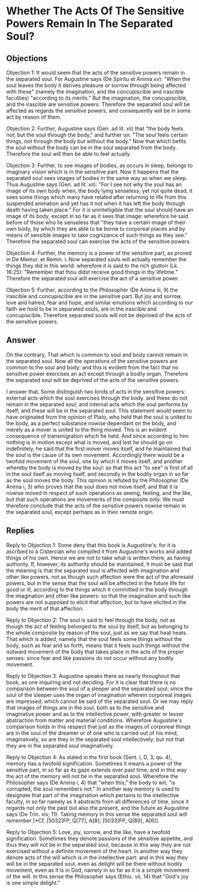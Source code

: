 # Whether The Acts Of The Sensitive Powers Remain In The Separated Soul?

## Objections

Objection 1: It would seem that the acts of the sensitive powers remain in the separated soul. For Augustine says (De Spiritu et Anima xv): "When the soul leaves the body it derives pleasure or sorrow through being affected with these" (namely the imagination, and the concupiscible and irascible faculties) "according to its merits." But the imagination, the concupiscible, and the irascible are sensitive powers. Therefore the separated soul will be affected as regards the sensitive powers, and consequently will be in some act by reason of them.

Objection 2: Further, Augustine says (Gen. ad lit. xii) that "the body feels not, but the soul through the body," and further on: "The soul feels certain things, not through the body but without the body." Now that which befits the soul without the body can be in the soul separated from the body. Therefore the soul will then be able to feel actually.

Objection 3: Further, to see images of bodies, as occurs in sleep, belongs to imaginary vision which is in the sensitive part. Now it happens that the separated soul sees images of bodies in the same way as when we sleep. Thus Augustine says (Gen. ad lit. xii): "For I see not why the soul has an image of its own body when, the body lying senseless, yet not quite dead, it sees some things which many have related after returning to life from this suspended animation and yet has it not when it has left the body through death having taken place." For it is unintelligible that the soul should have an image of its body, except in so far as it sees that image: wherefore he said before of those who lie senseless that "they have a certain image of their own body, by which they are able to be borne to corporeal places and by means of sensible images to take cognizance of such things as they see." Therefore the separated soul can exercise the acts of the sensitive powers.

Objection 4: Further, the memory is a power of the sensitive part, as proved in De Memor. et Remin. i. Now separated souls will actually remember the things they did in this world: wherefore it is said to the rich glutton (Lk. 16:25): "Remember that thou didst receive good things in thy lifetime." Therefore the separated soul will exercise the act of a sensitive power.

Objection 5: Further, according to the Philosopher (De Anima iii, 9) the irascible and concupiscible are in the sensitive part. But joy and sorrow, love and hatred, fear and hope, and similar emotions which according to our faith we hold to be in separated souls, are in the irascible and concupiscible. Therefore separated souls will not be deprived of the acts of the sensitive powers.

## Answer

On the contrary, That which is common to soul and body cannot remain in the separated soul. Now all the operations of the sensitive powers are common to the soul and body: and this is evident from the fact that no sensitive power exercises an act except through a bodily organ. Therefore the separated soul will be deprived of the acts of the sensitive powers.

I answer that, Some distinguish two kinds of acts in the sensitive powers: external acts which the soul exercises through the body. and these do not remain in the separated soul; and internal acts which the soul performs by itself; and these will be in the separated soul. This statement would seem to have originated from the opinion of Plato, who held that the soul is united to the body, as a perfect substance nowise dependant on the body, and merely as a mover is united to the thing moved. This is an evident consequence of transmigration which he held. And since according to him nothing is in motion except what is moved, and lest he should go on indefinitely, he said that the first mover moves itself, and he maintained that the soul is the cause of its own movement. Accordingly there would be a twofold movement of the soul, one by which it moves itself, and another whereby the body is moved by the soul: so that this act "to see" is first of all in the soul itself as moving itself, and secondly in the bodily organ in so far as the soul moves the body. This opinion is refuted by the Philosopher (De Anima i, 3) who proves that the soul does not move itself, and that it is nowise moved in respect of such operations as seeing, feeling, and the like, but that such operations are movements of the composite only. We must therefore conclude that the acts of the sensitive powers nowise remain in the separated soul, except perhaps as in their remote origin.

## Replies

Reply to Objection 1: Some deny that this book is Augustine's: for it is ascribed to a Cistercian who compiled it from Augustine's works and added things of his own. Hence we are not to take what is written there, as having authority. If, however, its authority should be maintained, it must be said that the meaning is that the separated soul is affected with imagination and other like powers, not as though such affection were the act of the aforesaid powers, but in the sense that the soul will be affected in the future life for good or ill, according to the things which it committed in the body through the imagination and other like powers: so that the imagination and such like powers are not supposed to elicit that affection, but to have elicited in the body the merit of that affection.

Reply to Objection 2: The soul is said to feel through the body, not as though the act of feeling belonged to the soul by itself, but as belonging to the whole composite by reason of the soul, just as we say that heat heats. That which is added, namely that the soul feels some things without the body, such as fear and so forth, means that it feels such things without the outward movement of the body that takes place in the acts of the proper senses: since fear and like passions do not occur without any bodily movement.

Reply to Objection 3: Augustine speaks there as nearly throughout that book, as one inquiring and not deciding. For it is clear that there is no comparison between the soul of a sleeper and the separated soul: since the soul of the sleeper uses the organ of imagination wherein corporeal images are impressed; which cannot be said of the separated soul. Or we may reply that images of things are in the soul, both as to the sensitive and imaginative power and as to the intellective power, with greater or lesser abstraction from matter and material conditions. Wherefore Augustine's comparison holds in this respect that just as the images of corporeal things are in the soul of the dreamer or of one who is carried out of his mind, imaginatively, so are they in the separated soul intellectively: but not that they are in the separated soul imaginatively.

Reply to Objection 4: As stated in the first book (Sent. i, D, 3, qu. 4), memory has a twofold signification. Sometimes it means a power of the sensitive part, in so far as its gaze extends over past time; and in this way the act of the memory will not be in the separated soul. Wherefore the Philosopher says (De Anima i, 4) that "when this," the body to wit, "is corrupted, the soul remembers not." In another way memory is used to designate that part of the imagination which pertains to the intellective faculty, in so far namely as it abstracts from all differences of time, since it regards not only the past but also the present, and the future as Augustine says (De Trin. xiv, 11). Taking memory in this sense the separated soul will remember [*Cf. [5032]FP, Q[77], A[8]; [5033]FP, Q[89], A[6]].

Reply to Objection 5: Love, joy, sorrow, and the like, have a twofold signification. Sometimes they denote passions of the sensitive appetite, and thus they will not be in the separated soul, because in this way they are not exercised without a definite movement of the heart. In another way they denote acts of the will which is in the intellective part: and in this way they will be in the separated soul, even as delight will be there without bodily movement, even as it is in God, namely in so far as it is a simple movement of the will. In this sense the Philosopher says (Ethic. vii, 14) that "God's joy is one simple delight."